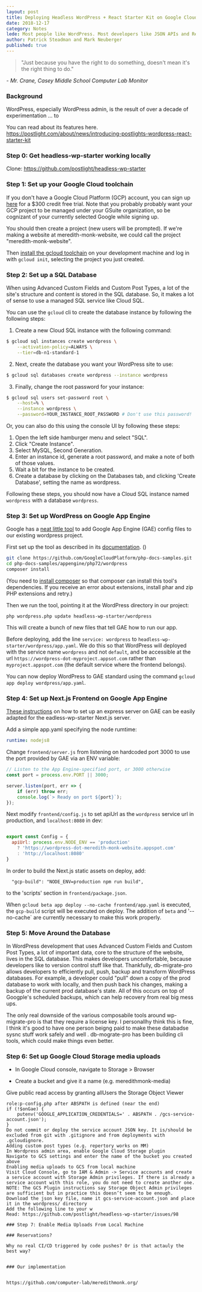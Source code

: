```yaml
---
layout: post
title: Deploying Headless WordPress + React Starter Kit on Google Cloud Platform
date: 2018-12-17
category: Notes
lede: Most people like WordPress. Most developers like JSON APIs and React. Here's how to robustly deploy the best of both worlds to the cloud.
author: Patrick Steadman and Mark Neuberger
published: true
---
```


> "Just because you have the right to do something, doesn't mean it's the right
> thing to do."

*- Mr. Crane, Casey Middle School Computer Lab Monitor*

### Background

WordPress, especially WordPress admin, is the result of over a decade of
experimentation ... to 

You can read about its features here.
https://postlight.com/about/news/introducing-postlights-wordpress-react-starter-kit

### Step 0: Get headless-wp-starter working locally

Clone: https://github.com/postlight/headless-wp-starter



### Step 1: Set up your Google Cloud toolchain

If you don't have a Google Cloud Platform (GCP) account, you can sign up
[here](https://console.cloud.google.com/freetrial/signup) for a $300 credit free
trial. Note that you probably probably want your GCP project to be managed under
your GSuite organization, so be cognizant of your currently selected Google
while signing up. 

You should then create a project (new users will be prompted). If we're making a
website at meredith-monk-website, we could call the project "meredith-monk-website".

Then [install the gcloud
toolchain](https://cloud.google.com/sdk/docs/quickstarts) on your development
machine and log in with `gcloud init`, selecting the project you just created.


### Step 2: Set up a SQL Database 

When using Advanced Custom Fields and Custom Post Types, a lot of the site's
structure and content is stored in the SQL database. So, it makes a lot of sense
to use a managed SQL service like Cloud SQL.

You can use the `gcloud` cli to create the database instance by following the following
steps:


1. Create a new Cloud SQL instance with the following command:
```sh
$ gcloud sql instances create wordpress \
    --activation-policy=ALWAYS \
    --tier=db-n1-standard-1
```

2. Next, create the database you want your WordPress site to use:
```sh
$ gcloud sql databases create wordpress --instance wordpress
```

3. Finally, change the root password for your instance:
```sh
$ gcloud sql users set-password root \
    --host=% \
    --instance wordpress \
    --password=YOUR_INSTANCE_ROOT_PASSWORD # Don't use this password!
```

Or, you can also do this using the console UI by following these steps:

1. Open the left side hamburger menu and select "SQL".
2. Click "Create Instance".
3. Select MySQL, Second Generation.
4. Enter an instance id, generate a root password, and make a note of both of
  those values.
5. Wait a bit for the instance to be created.
6. Create a database by clicking on the Databases tab, and clicking 'Create
   Database', setting the name as wordpress.

Following these steps, you should now have a Cloud SQL instance named
`wordpress` with a database `wordpress`.


### Step 3: Set up WordPress on Google App Engine

Google has a [neat little
tool](https://github.com/GoogleCloudPlatform/php-docs-samples/tree/master/appengine/php72/wordpress)
to add Google App Engine (GAE) config files to our existing wordpress project. 

First set up the tool as described in its
[documentation](https://github.com/GoogleCloudPlatform/php-docs-samples/tree/master/appengine/php72/wordpress#setup).
()


```sh
git clone https://github.com/GoogleCloudPlatform/php-docs-samples.git
cd php-docs-samples/appengine/php72/wordpress
composer install
```
(You need to [install
composer](https://getcomposer.org/doc/00-intro.md) so that composer can install this tool's dependencies.
If you receive an error about extensions, install phar and zip PHP
extensions and retry.)

Then we run the tool, pointing it at the WordPress directory in our project:

```
php wordpress.php update headless-wp-starter/wordpress
```

This will create a bunch of new files that tell GAE how to run our app.

Before deploying, add the line `service: wordpress` to `headless-wp-starter/wordpress/app.yaml`.
We do this so that WordPress will deployed with the service name `wordpress` and
not `default`, and be accessible at the url
`https://wordpress-dot-myproject.appsot.com` rather than
`myproject.appspot.com` (the default service where the frontend belongs).

You can now deploy WordPress to GAE standard using the command `gcloud app
deploy wordpress/app.yaml`.

### Step 4: Set up Next.js Frontend on Google App Engine

[These
instructions](https://cloud.google.com/appengine/docs/standard/nodejs/building-app/writing-web-service)
on how to set up an express server on GAE can be easily adapted for the
eadless-wp-starter Next.js server.

Add a simple app.yaml specifying the node rumtime:

```yaml
runtime: nodejs8
```



Change `frontend/server.js` from listening on hardcoded port 3000 to use the
port provided by GAE via an ENV variable:

```js
// Listen to the App Engine-specified port, or 3000 otherwise
const port = process.env.PORT || 3000;

server.listen(port, err => {
    if (err) throw err;
    console.log(`> Ready on port ${port}`);
});
```

Next modify `frontend/config.js` to set apiUrl as the `wordpress` service url in
production, and `localhost:8080` in dev:

```js

export const Config = {
  apiUrl: process.env.NODE_ENV == 'production'
    ? 'https://wordpress-dot-meredith-monk-website.appspot.com'
    : 'http://localhost:8080'
}
```

In order to build the Next.js static assets on deploy, add:

```js"
  "gcp-build": "NODE_ENV=production npm run build",
```

to the 'scripts' section in `frontend/package.json`.

When `gcloud beta app deploy --no-cache frontend/app.yaml` is executed,
the `gcp-build` script will be executed on deploy. The addition of `beta` and
'--no-cache` are currently necessary to make this work properly.


### Step 5: Move Around the Database

In WordPress development that uses Advanced Custom Fields and Custom Post Types,
a lot of important data, core to the structure of the website, lives in the SQL
database. This makes developers uncomfortable, because developers like to
version control stuff like that. Thankfully, db-migrate-pro allows developers to
efficiently pull, push, backup and transform WordPress databases. For example, a
developer could "pull" down a copy of the prod database to work with locally,
and then push back his changes, making a backup of the current prod database's
state. All of this occurs on top of Googple's scheduled backups, which can help
recovery from real big mess ups.

The only real downside of the various composabile tools around wp-migrate-pro is
that they require a license key. I personallhy think this is fine, I think it's
good to have one person beigng paid to make these databadse sysnc stuff work
safely and well . db-mograte-pro has been building cli tools, which could make
things even better.

### Step 6: Set up Google Cloud Storage media uploads

- In Google Cloud console, navigate to Storage > Browser

- Create a bucket and give it a name (e.g. meredithmonk-media)

Give public read access by granting allUsers the Storage Object Viewer

```
role:p-config.php after ABSPATH is defined (near the end)
if (!$onGae) {
	putenv('GOOGLE_APPLICATION_CREDENTIALS=' . ABSPATH . /gcs-service-account.json');
}
Do not commit or deploy the service account JSON key. It is/should be excluded from git with .gitignore and from deployments with .gcloudignore.
Adding custom post types (e.g. repertory works on MM)
In Wordpress admin area, enable Google Cloud Storage plugin
Navigate to GCS settings and enter the name of the bucket you created above
Enabling media uploads to GCS from local machine
Visit Cloud Console, go to IAM & Admin -> Service accounts and create a service account with Storage Admin privileges. If there is already a service account with this role, you do not need to create another one. NOTE: The GCS Plugin instructions say Storage Object Admin privileges are sufficient but in practice this doesn’t seem to be enough.
Download the json key file, name it gcs-service-account.json and place it in the wordpress/ directory
Add the following line to your w
Read: https://github.com/postlight/headless-wp-starter/issues/98

### Step 7: Enable Media Uploads From Local Machine

### Reservations?

Why no real CI/CD triggered by code pushes? Or is that actauly the best way?


### Our implementation


https://github.com/computer-lab/meredithmonk.org/
